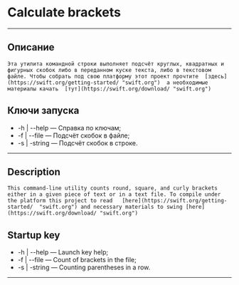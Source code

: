 #  Calculate brackets
---

## Описание

    Эта утилита командной строки выполняет подсчёт круглых, квадратных и фигурных скобок либо в переданном куске текста, либо в текстовом файле. Чтобы собрать под свою платформу этот проект прочтите  [здесь](https://swift.org/getting-started/ "swift.org")  а необходимые материалы качать  [тут](https://swift.org/download/ "swift.org")  

## Ключи запуска

- -h | --help — Справка по ключам;
- -f | --file — Подсчёт скобок в файле;
- -s | -string — Подсчёт скобок в строке.

---

## Description

    This command-line utility counts round, square, and curly brackets either in a given piece of text or in a text file. To compile under the platform this project to read   [here](https://swift.org/getting-started/  "swift.org") and necessary materials to swing [here](https://swift.org/download/ "swift.org")  

## Startup key

- -h | --help — Launch key help;
- -f | --file — Count of brackets in the file;
- -s | -string — Counting parentheses in a row.

---

